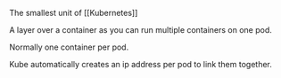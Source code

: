 The smallest unit of [[Kubernetes]]

A layer over a container as you can run multiple containers on one pod.

Normally one container per pod.

Kube automatically creates an ip address per pod to link them together.